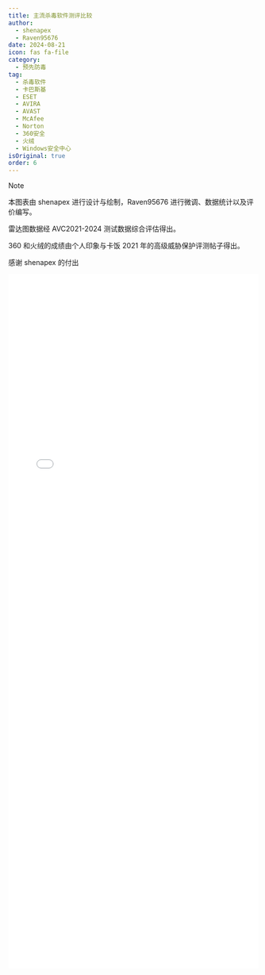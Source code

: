 ```yaml
---
title: 主流杀毒软件测评比较
author:
  - shenapex
  - Raven95676
date: 2024-08-21
icon: fas fa-file
category:
  - 预先防毒
tag:
  - 杀毒软件
  - 卡巴斯基
  - ESET
  - AVIRA
  - AVAST
  - McAfee
  - Norton
  - 360安全
  - 火绒
  - Windows安全中心
isOriginal: true
order: 6
---
```


> [!note]
> 本图表由 shenapex 进行设计与绘制，Raven95676 进行微调、数据统计以及评价编写。
>
> 雷达图数据经 AVC2021-2024 测试数据综合评估得出。
>
> 360 和火绒的成绩由个人印象与卡饭 2021 年的高级威胁保护评测帖子得出。
>
> 感谢 shenapex 的付出

<iframe src="/antivirus-comparison.html"
        width="100%" height="1400" frameborder="0">
</iframe>
